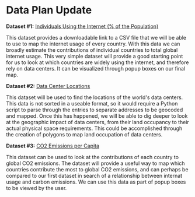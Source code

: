 # Data Plan Update

**Dataset #1:** [Individuals Using the Internet (% of the Population)](https://data.worldbank.org/indicator/IT.NET.USER.ZS)

This dataset provides a downloadable link to a CSV file that we will be able to use to map the internet usage of every country. With this data 
we can broadly estimate the contributions of individual countries to total global internet usage. This very simple dataset will provide a good starting point 
for us to look at which countries are widely using the internet, and therefore rely on data centers. It can be visualized through popup boxes on our final map.

**Dataset #2:** [Data Center Locations](https://www.datacenters.com/locations) 

This dataset will be used to find the locations of the world's data centers. This data is not sorted in a useable format, so it would require a Python script 
to parse through the entries to separate addresses to be geocoded and mapped. Once this has happened, we will be able to dig deeper to look at the geographic 
impact of data centers, from their land occupancy to their actual physical space requirements. This could be accomplished through the creation of polygons to map 
land occupation of data centers.

**Dataset #3:** [CO2 Emissions per Capita](https://data.worldbank.org/indicator/EN.ATM.CO2E.PC)

This dataset can be used to look at the contributions of each country to global CO2 emissions. The dataset will provide a useful way to map which countries contribute 
the most to global CO2 emissions, and can perhaps be compared to our first dataset in search of a relationship between internat usage and carbon emissions. We can use this data 
as part of popup boxes to be viewed by the user.
